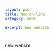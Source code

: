 ```yaml
---
layout: post
title: Now on-line
category: news

excerpt: New website

---
```


 new website

